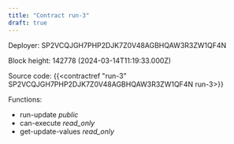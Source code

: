 ```yaml
---
title: "Contract run-3"
draft: true
---
```

Deployer: SP2VCQJGH7PHP2DJK7Z0V48AGBHQAW3R3ZW1QF4N


 



Block height: 142778 (2024-03-14T11:19:33.000Z)

Source code: {{<contractref "run-3" SP2VCQJGH7PHP2DJK7Z0V48AGBHQAW3R3ZW1QF4N run-3>}}

Functions:

* run-update _public_
* can-execute _read_only_
* get-update-values _read_only_
